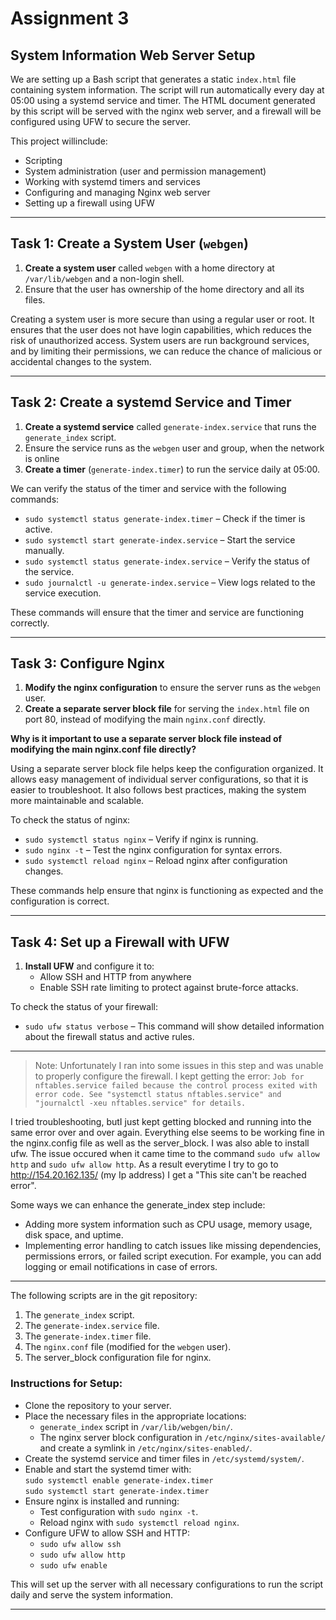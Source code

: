 # Assignment 3

## System Information Web Server Setup

We are setting up a Bash script that generates a static `index.html` file containing system information. The script will run automatically every day at 05:00 using a systemd service and timer. The HTML document generated by this script will be served with the nginx web server, and a firewall will be configured using UFW to secure the server.

This project willinclude:

- Scripting
- System administration (user and permission management)
- Working with systemd timers and services
- Configuring and managing Nginx web server
- Setting up a firewall using UFW

---

## Task 1: Create a System User (`webgen`)

1. **Create a system user** called `webgen` with a home directory at `/var/lib/webgen` and a non-login shell.
2. Ensure that the user has ownership of the home directory and all its files.

Creating a system user is more secure than using a regular user or root. It ensures that the user does not have login capabilities, which reduces the risk of unauthorized access. System users are  run background services, and by limiting their permissions, we can reduce the chance of malicious or accidental changes to the system.


---

## Task 2: Create a systemd Service and Timer

1. **Create a systemd service** called `generate-index.service` that runs the `generate_index` script.
2. Ensure the service runs as the `webgen` user and group, when the network is online 
3. **Create a timer** (`generate-index.timer`) to run the service daily at 05:00.


We can verify the status of the timer and service with the following commands:

- `sudo systemctl status generate-index.timer` – Check if the timer is active.
- `sudo systemctl start generate-index.service` – Start the service manually.
- `sudo systemctl status generate-index.service` – Verify the status of the service.
- `sudo journalctl -u generate-index.service` – View logs related to the service execution.

These commands will ensure that the timer and service are functioning correctly.

---

## Task 3: Configure Nginx

1. **Modify the nginx configuration** to ensure the server runs as the `webgen` user.
2. **Create a separate server block file** for serving the `index.html` file on port 80, instead of modifying the main `nginx.conf` directly.

**Why is it important to use a separate server block file instead of modifying the main nginx.conf file directly?**

Using a separate server block file helps keep the configuration organized. It allows easy management of individual server configurations, so that it is easier to troubleshoot. It also follows best practices, making the system more maintainable and scalable.

To check the status of nginx:

- `sudo systemctl status nginx` – Verify if nginx is running.
- `sudo nginx -t` – Test the nginx configuration for syntax errors.
- `sudo systemctl reload nginx` – Reload nginx after configuration changes.

These commands help ensure that nginx is functioning as expected and the configuration is correct.

---

## Task 4: Set up a Firewall with UFW

1. **Install UFW** and configure it to:
   - Allow SSH and HTTP from anywhere 
   - Enable SSH rate limiting to protect against brute-force attacks.

To check the status of your firewall:

- `sudo ufw status verbose` – This command will show detailed information about the firewall status and active rules.

---
> Note: Unfortunately I ran into some issues in this step and was unable to properly configure the firewall. I kept getting the error: 
`Job for nftables.service failed because the control process exited with error code.
See "systemctl status nftables.service" and "journalctl -xeu nftables.service" for details.`

I tried troubleshooting, butI just kept getting blocked and running into the same error over and over again. Everything else seems to be working fine in the nginx.config file as well as the server_block. I was also able to install ufw. The issue occured when it came time to the command `sudo ufw allow http` and `sudo ufw allow http`. As a result everytime I try to go to http://154.20.162.135/ (my Ip address) I get a "This site can't be reached error".

Some ways we can enhance the generate_index step include:
- Adding more system information such as CPU usage, memory usage, disk space, and uptime.
- Implementing error handling to catch issues like missing dependencies, permissions errors, or failed script execution. For example, you can add logging or email notifications in case of errors.

---


The following scripts are in the git repository: 
1. The `generate_index` script.
2. The `generate-index.service` file.
3. The `generate-index.timer` file.
4. The `nginx.conf` file (modified for the `webgen` user).
5. The server_block configuration file for nginx.


### Instructions for Setup:
- Clone the repository to your server.
- Place the necessary files in the appropriate locations:
  - `generate_index` script in `/var/lib/webgen/bin/`.
  - The nginx server block configuration in `/etc/nginx/sites-available/` and create a symlink in `/etc/nginx/sites-enabled/`.
- Create the systemd service and timer files in `/etc/systemd/system/`.
- Enable and start the systemd timer with:  
  `sudo systemctl enable generate-index.timer`  
  `sudo systemctl start generate-index.timer`
- Ensure nginx is installed and running:
  - Test configuration with `sudo nginx -t`.
  - Reload nginx with `sudo systemctl reload nginx`.
- Configure UFW to allow SSH and HTTP:
  - `sudo ufw allow ssh`
  - `sudo ufw allow http`
  - `sudo ufw enable`

This will set up the server with all necessary configurations to run the script daily and serve the system information.

---

